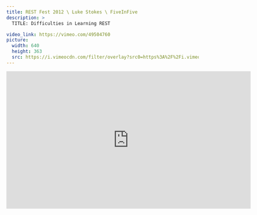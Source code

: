 ```yaml
---
title: REST Fest 2012 \ Luke Stokes \ FiveInFive
description: >
  TITLE: Difficulties in Learning REST

video_link: https://vimeo.com/49504760
picture:
  width: 640
  height: 363
  src: https://i.vimeocdn.com/filter/overlay?src0=https%3A%2F%2Fi.vimeocdn.com%2Fvideo%2F341585391_640x363.jpg&src1=http%3A%2F%2Ff.vimeocdn.com%2Fp%2Fimages%2Fcrawler_play.png
---
```

<iframe src="https://player.vimeo.com/video/49504760?title=0&byline=0&portrait=0&badge=0&autopause=0&player_id=0" width="640" height="360" frameborder="0" title="REST Fest 2012 \ Luke Stokes \ FiveInFive" webkitallowfullscreen mozallowfullscreen allowfullscreen></iframe>